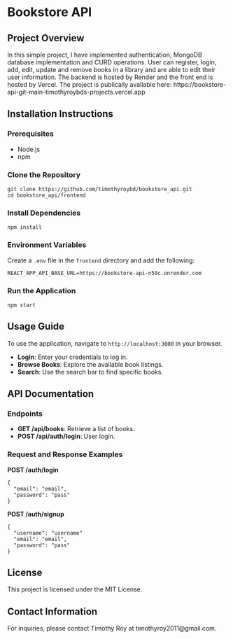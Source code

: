 <!DOCTYPE html>
<html lang="en">
<head>
  <meta charset="UTF-8">
  <meta name="viewport" content="width=device-width, initial-scale=1.0">
 
</head>
<body>

<h1>Bookstore API</h1>

<h2 id="project-overview">Project Overview</h2>
<p>In this simple project, I have implemented authentication, MongoDB database implementation and CURD operations. User can register, login, add, edit, update and remove books in a library and are able to edit their user information. The backend is hosted by Render and the front end is hosted by Vercel. The project is publically available here: https://bookstore-api-git-main-timothyroybds-projects.vercel.app </p>

<h2 id="installation-instructions">Installation Instructions</h2>

<h3>Prerequisites</h3>
<ul>
  <li>Node.js</li>
  <li>npm</li>
</ul>

<h3>Clone the Repository</h3>
<pre><code>git clone https://github.com/timothyroybd/bookstore_api.git
cd bookstore_api/frontend
</code></pre>

<h3>Install Dependencies</h3>
<pre><code>npm install
</code></pre>

<h3>Environment Variables</h3>
<p>Create a <code>.env</code> file in the <code>frontend</code> directory and add the following:</p>
<pre><code>REACT_APP_API_BASE_URL=https://bookstore-api-n50c.onrender.com
</code></pre>

<h3>Run the Application</h3>
<pre><code>npm start
</code></pre>

<h2 id="usage-guide">Usage Guide</h2>
<p>To use the application, navigate to <code>http://localhost:3000</code> in your browser.</p>
<ul>
  <li><strong>Login</strong>: Enter your credentials to log in.</li>
  <li><strong>Browse Books</strong>: Explore the available book listings.</li>
  <li><strong>Search</strong>: Use the search bar to find specific books.</li>
</ul>

<h2 id="api-documentation">API Documentation</h2>

<h3>Endpoints</h3>
<ul>
  <li><strong>GET /api/books</strong>: Retrieve a list of books.</li>
  <li><strong>POST /api/auth/login</strong>: User login.</li>
</ul>

<h3>Request and Response Examples</h3>


<p><strong>POST /auth/login</strong></p>
<pre><code>{
  "email": "email",
  "password": "pass"
}
</code></pre>
<p><strong>POST /auth/signup</strong></p>
<pre><code>{
  "username": "username"
  "email": "email",
  "password": "pass"
}
</code></pre>


<h2 id="license">License</h2>
<p>This project is licensed under the MIT License.</p>

<h2 id="contact-information">Contact Information</h2>
<p>For inquiries, please contact Timothy Roy at timothyroy2011@gmail.com.</p>

</body>
</html>
